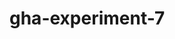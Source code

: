 # gha-experiment-7
   



















































 





  



  





















    







  

  






